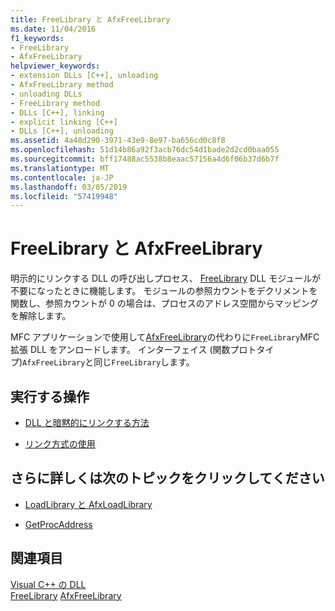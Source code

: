 ```yaml
---
title: FreeLibrary と AfxFreeLibrary
ms.date: 11/04/2016
f1_keywords:
- FreeLibrary
- AfxFreeLibrary
helpviewer_keywords:
- extension DLLs [C++], unloading
- AfxFreeLibrary method
- unloading DLLs
- FreeLibrary method
- DLLs [C++], linking
- explicit linking [C++]
- DLLs [C++], unloading
ms.assetid: 4a48d290-3971-43e9-8e97-ba656cd0c8f8
ms.openlocfilehash: 51d14b86a92f3acb76dc54d1bade2d2cd0baa055
ms.sourcegitcommit: bff17488ac5538b8eaac57156a4d6f06b37d6b7f
ms.translationtype: MT
ms.contentlocale: ja-JP
ms.lasthandoff: 03/05/2019
ms.locfileid: "57419948"
---
```

# <a name="freelibrary-and-afxfreelibrary"></a>FreeLibrary と AfxFreeLibrary

明示的にリンクする DLL の呼び出しプロセス、 [FreeLibrary](/windows/desktop/api/libloaderapi/nf-libloaderapi-freelibrary) DLL モジュールが不要になったときに機能します。 モジュールの参照カウントをデクリメントを関数し、参照カウントが 0 の場合は、プロセスのアドレス空間からマッピングを解除します。

MFC アプリケーションで使用して[AfxFreeLibrary](../mfc/reference/application-information-and-management.md#afxfreelibrary)の代わりに`FreeLibrary`MFC 拡張 DLL をアンロードします。 インターフェイス (関数プロトタイプ)`AfxFreeLibrary`と同じ`FreeLibrary`します。

## <a name="what-do-you-want-to-do"></a>実行する操作

- [DLL と暗黙的にリンクする方法](../build/linking-an-executable-to-a-dll.md#linking-implicitly)

- [リンク方式の使用](../build/linking-an-executable-to-a-dll.md#determining-which-linking-method-to-use)

## <a name="what-do-you-want-to-know-more-about"></a>さらに詳しくは次のトピックをクリックしてください

- [LoadLibrary と AfxLoadLibrary](../build/loadlibrary-and-afxloadlibrary.md)

- [GetProcAddress](../build/getprocaddress.md)

## <a name="see-also"></a>関連項目

[Visual C++ の DLL](../build/dlls-in-visual-cpp.md)<br/>
[FreeLibrary](/windows/desktop/api/libloaderapi/nf-libloaderapi-freelibrary)
[AfxFreeLibrary](../mfc/reference/application-information-and-management.md#afxfreelibrary)
